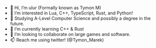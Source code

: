 - 👋 Hi, I’m ulur (Formally known as Tymon M)
- 👀 I’m interested in Lua, C++, TypeScript, Rust, and Python!
- 📖 Studying A-Level Computer Science and possibly a degree in the future.
- 🌱 I’m currently learning C++ & Rust
- 💞️ I’m looking to collaborate on large games and software.
- 📫 Reach me using twitter! (@Tymon_Marek)

